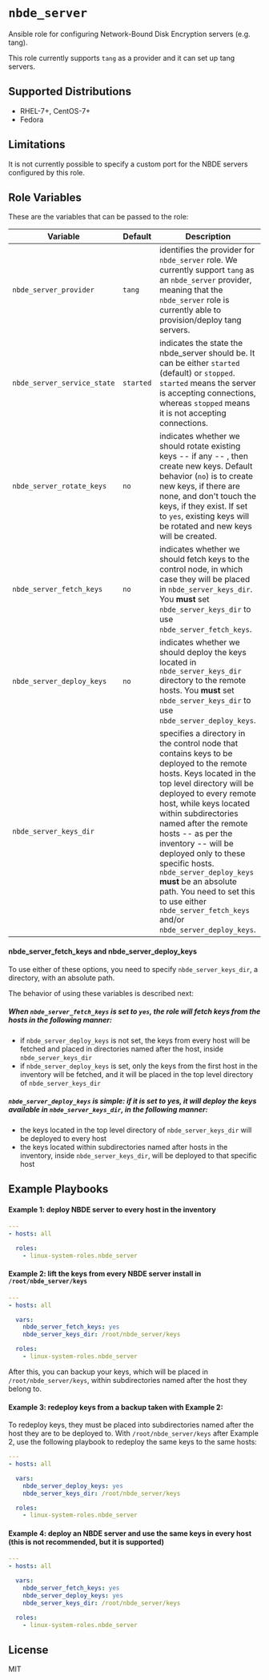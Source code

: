 `nbde_server`
======================

Ansible role for configuring Network-Bound Disk Encryption servers (e.g. tang).

This role currently supports `tang` as a provider and it can set up tang servers.

Supported Distributions
-----------------------
* RHEL-7+, CentOS-7+
* Fedora

Limitations
-----------

It is not currently possible to specify a custom port for the NBDE servers configured by this role.


Role Variables
--------------

These are the variables that can be passed to the role:

| **Variable** | **Default** | **Description** |
|----------|-------------|------|
| `nbde_server_provider` | `tang` | identifies the provider for `nbde_server` role. We currently support `tang` as an `nbde_server` provider, meaning that the `nbde_server` role is currently able to provision/deploy tang servers.
| `nbde_server_service_state` | `started` | indicates the state the nbde_server should be. It can be either `started` (default) or `stopped`. `started` means the server is accepting connections, whereas `stopped` means it is not accepting connections.
| `nbde_server_rotate_keys`| `no` | indicates whether we should rotate existing keys -- if any -- , then create new keys. Default behavior (`no`) is to create new keys, if there are none, and don't touch the keys, if they exist. If set to `yes`, existing keys will be rotated and new keys will be created.
|`nbde_server_fetch_keys`| `no` | indicates whether we should fetch keys to the control node, in which case they will be placed in `nbde_server_keys_dir`. You **must** set `nbde_server_keys_dir` to use `nbde_server_fetch_keys`.
|`nbde_server_deploy_keys`| `no` |indicates whether we should deploy the keys located in `nbde_server_keys_dir` directory to the remote hosts. You **must** set `nbde_server_keys_dir` to use `nbde_server_deploy_keys`.
|`nbde_server_keys_dir`| | specifies a directory in the control node that contains keys to be deployed to the remote hosts. Keys located in the top level directory will be deployed to every remote host, while keys located within subdirectories named after the remote hosts  -- as per the inventory -- will be deployed only to these specific hosts. `nbde_server_deploy_keys` **must** be an absolute path. You need to set this to use either `nbde_server_fetch_keys` and/or `nbde_server_deploy_keys`.


#### nbde_server_fetch_keys and nbde_server_deploy_keys
To use either of these options, you need to specify `nbde_server_keys_dir`, a directory, with an absolute path.

The behavior of using these variables is described next:

#####  When `nbde_server_fetch_keys` is set to `yes`, the role will fetch keys from the hosts in the following manner:
- if `nbde_server_deploy_keys` is not set, the keys from every host will be fetched and placed in directories named after the host,
  inside `nbde_server_keys_dir`
- if `nbde_server_deploy_keys` is set, only the keys from the first host in the inventory will be fetched, and it will be placed in
  the top level directory of `nbde_server_keys_dir`


#####  `nbde_server_deploy_keys` is simple: if it is set to yes, it will deploy the keys available in `nbde_server_keys_dir`, in the following manner:
- the keys located in the top level directory of `nbde_server_keys_dir` will be deployed to every host
- the keys located within subdirectories named after hosts in the inventory, inside `nbde_server_keys_dir`, will be deployed to that
  specific host


Example Playbooks
-----------------

#### Example 1: deploy NBDE server to every host in the inventory
```yaml
---
- hosts: all

  roles:
    - linux-system-roles.nbde_server
```

#### Example 2: lift the keys from every NBDE server install in `/root/nbde_server/keys`
```yaml
---
- hosts: all

  vars:
    nbde_server_fetch_keys: yes
    nbde_server_keys_dir: /root/nbde_server/keys

  roles:
    - linux-system-roles.nbde_server
```

After this, you can backup your keys, which will be placed in `/root/nbde_server/keys`, within subdirectories named after the host they belong to.

#### Example 3: redeploy keys from a backup taken with Example 2:

To redeploy keys, they must be placed into subdirectories named after the host they are to be deployed to. With `/root/nbde_server/keys` after Example 2, use the following playbook to redeploy the same keys to the same hosts:

```yaml
---
- hosts: all

  vars:
    nbde_server_deploy_keys: yes
    nbde_server_keys_dir: /root/nbde_server/keys

  roles:
    - linux-system-roles.nbde_server
```

#### Example 4: deploy an NBDE server and use the same keys in every host (this is not recommended, but it is supported)
```yaml
---
- hosts: all

  vars:
    nbde_server_fetch_keys: yes
    nbde_server_deploy_keys: yes
    nbde_server_keys_dir: /root/nbde_server/keys

  roles:
    - linux-system-roles.nbde_server
```

License
-------

MIT
